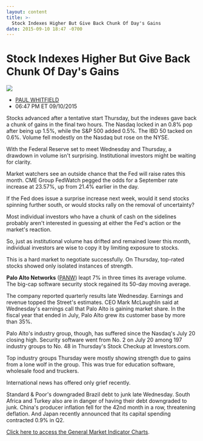 ```yaml
---
layout: content
title: >-
  Stock Indexes Higher But Give Back Chunk Of Day's Gains
date: 2015-09-10 18:47 -0700
---
```



Stock Indexes Higher But Give Back Chunk Of Day's Gains
========================================================


![](https://www.investors.com/wp-content/uploads/ibd-migrated-images/MPv_150911_635774959876054231.png)

* [PAUL WHITFIELD](https://www.investors.com/author/whitfieldp/ "Posts by PAUL WHITFIELD")
* 06:47 PM ET 09/10/2015




  

Stocks advanced after a tentative start Thursday, but the indexes gave back a chunk of gains in the final two hours. The Nasdaq locked in an 0.8% pop after being up 1.5%, while the S&P 500 added 0.5%. The IBD 50 tacked on 0.6%. Volume fell modestly on the Nasdaq but rose on the NYSE.

  

With the Federal Reserve set to meet Wednesday and Thursday, a drawdown in volume isn't surprising. Institutional investors might be waiting for clarity.

  

Market watchers see an outside chance that the Fed will raise rates this month. CME Group FedWatch pegged the odds for a September rate increase at 23.57%, up from 21.4% earlier in the day.

  

If the Fed does issue a surprise increase next week, would it send stocks spinning further south, or would stocks rally on the removal of uncertainty?

  

Most individual investors who have a chunk of cash on the sidelines probably aren't interested in guessing at either the Fed's action or the market's reaction.

  

So, just as institutional volume has drifted and remained lower this month, individual investors are wise to copy it by limiting exposure to stocks.

  

This is a hard market to negotiate successfully. On Thursday, top-rated stocks showed only isolated instances of strength.

  

**Palo Alto Networks** ([PANW](https://research.investors.com/quote.aspx?symbol=PANW)) leapt 7% in three times its average volume. The big-cap software security stock regained its 50-day moving average.

  

The company reported quarterly results late Wednesday. Earnings and revenue topped the Street's estimates. CEO Mark McLaughlin said at Wednesday's earnings call that Palo Alto is gaining market share. In the fiscal year that ended in July, Palo Alto grew its customer base by more than 35%.

  

Palo Alto's industry group, though, has suffered since the Nasdaq's July 20 closing high. Security software went from No. 2 on July 20 among 197 industry groups to No. 48 in Thursday's Stock Checkup at Investors.com.

  

Top industry groups Thursday were mostly showing strength due to gains from a lone wolf in the group. This was true for education software, wholesale food and truckers.

  

International news has offered only grief recently.

  

Standard & Poor's downgraded Brazil debt to junk late Wednesday. South Africa and Turkey also are in danger of having their debt downgraded to junk. China's producer inflation fell for the 42nd month in a row, threatening deflation. And Japan recently announced that its capital spending contracted 0.9% in Q2.

  

[Click here to access the General Market Indicator Charts](https://www.investors.com/pdf/GMI_091115.pdf).




